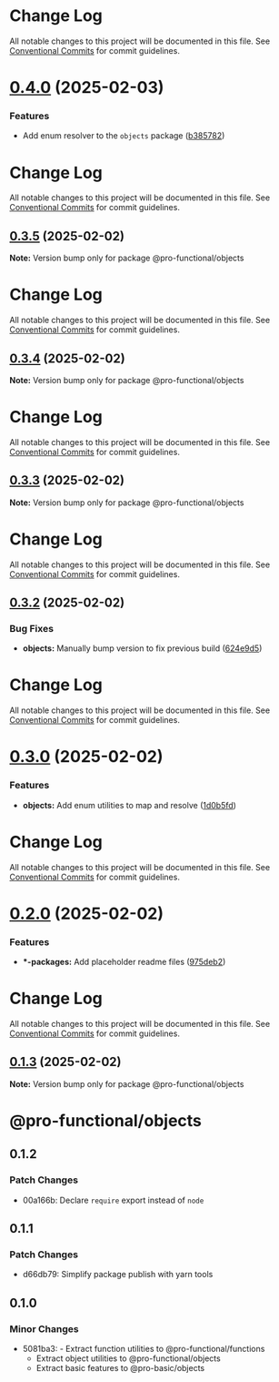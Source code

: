 # Change Log

All notable changes to this project will be documented in this file. See
[Conventional Commits](https://conventionalcommits.org) for commit guidelines.

# [0.4.0](https://github.com/harish-prakash/pro-functional/compare/@pro-functional/objects@0.3.5...@pro-functional/objects@0.4.0) (2025-02-03)

### Features

- Add enum resolver to the `objects` package
  ([b385782](https://github.com/harish-prakash/pro-functional/commit/b38578287739b3caaea81c05115ba68cbc670ed4))

# Change Log

All notable changes to this project will be documented in this file. See
[Conventional Commits](https://conventionalcommits.org) for commit guidelines.

## [0.3.5](https://github.com/harish-prakash/pro-functional/compare/@pro-functional/objects@0.3.4...@pro-functional/objects@0.3.5) (2025-02-02)

**Note:** Version bump only for package @pro-functional/objects

# Change Log

All notable changes to this project will be documented in this file. See
[Conventional Commits](https://conventionalcommits.org) for commit guidelines.

## [0.3.4](https://github.com/harish-prakash/pro-functional/compare/@pro-functional/objects@0.3.3...@pro-functional/objects@0.3.4) (2025-02-02)

**Note:** Version bump only for package @pro-functional/objects

# Change Log

All notable changes to this project will be documented in this file. See
[Conventional Commits](https://conventionalcommits.org) for commit guidelines.

## [0.3.3](https://github.com/harish-prakash/pro-functional/compare/@pro-functional/objects@0.3.2...@pro-functional/objects@0.3.3) (2025-02-02)

**Note:** Version bump only for package @pro-functional/objects

# Change Log

All notable changes to this project will be documented in this file. See
[Conventional Commits](https://conventionalcommits.org) for commit guidelines.

## [0.3.2](https://github.com/harish-prakash/pro-functional/compare/@pro-functional/objects@0.3.0...@pro-functional/objects@0.3.2) (2025-02-02)

### Bug Fixes

- **objects:** Manually bump version to fix previous build
  ([624e9d5](https://github.com/harish-prakash/pro-functional/commit/624e9d5e8662fc3a9dd688da1a75420d1481b378))

# Change Log

All notable changes to this project will be documented in this file. See
[Conventional Commits](https://conventionalcommits.org) for commit guidelines.

# [0.3.0](https://github.com/harish-prakash/pro-functional/compare/@pro-functional/objects@0.2.0...@pro-functional/objects@0.3.0) (2025-02-02)

### Features

- **objects:** Add enum utilities to map and resolve
  ([1d0b5fd](https://github.com/harish-prakash/pro-functional/commit/1d0b5fd8514c9d3659e01ce59aec5a5d42d987e5))

# Change Log

All notable changes to this project will be documented in this file. See
[Conventional Commits](https://conventionalcommits.org) for commit guidelines.

# [0.2.0](https://github.com/harish-prakash/pro-functional/compare/@pro-functional/objects@0.1.3...@pro-functional/objects@0.2.0) (2025-02-02)

### Features

- **\*-packages:** Add placeholder readme files
  ([975deb2](https://github.com/harish-prakash/pro-functional/commit/975deb27d8b3e3faaa20ddec29b45eb59d4fc628))

# Change Log

All notable changes to this project will be documented in this file. See
[Conventional Commits](https://conventionalcommits.org) for commit guidelines.

## [0.1.3](https://github.com/harish-prakash/pro-functional/compare/@pro-functional/objects@0.1.2...@pro-functional/objects@0.1.3) (2025-02-02)

**Note:** Version bump only for package @pro-functional/objects

# @pro-functional/objects

## 0.1.2

### Patch Changes

- 00a166b: Declare `require` export instead of `node`

## 0.1.1

### Patch Changes

- d66db79: Simplify package publish with yarn tools

## 0.1.0

### Minor Changes

- 5081ba3: - Extract function utilities to @pro-functional/functions
    - Extract object utilities to @pro-functional/objects
    - Extract basic features to @pro-basic/objects
